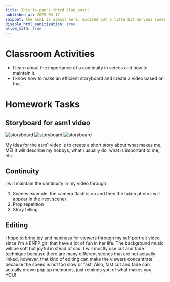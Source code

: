 ```yaml
---
title: This is pan's third blog post!
published_at: 2025-03-17
snippet: the asm1 is almost here, excited but a litte bit nervous (week 2 session 1)
disable_html_sanitization: true
allow_math: true
---
```


# Classroom Activities
- I learn about the importance of a continuity in videos and how to maintain it.
- I know how to make an efficient storyboard and create a video based on that.

# Homework Tasks

## Storyboard for asm1 video

![storyboard](storyboard/IMG_0007.JPG)
![storyboard](storyboard/IMG_0008.JPG)
![storyboard](storyboard/IMG_0015.jpg)

My idea for the asm1 video is to create a short story about what makes me, ME! It will describe my hobbys, what i usually do, what is important to me, etc.

## Continuity
I will maintain the continuity in my video through
1. Scenes
example: the camera flash is on and then the taken photos will appear in the next scene)
2. Prop repetition
3. Story telling

## Editing
I hope to bring joy and hapiness for viewers through my self portrait video since I'm a ENFP girl that have a lot of fun in her life. The background music will be soft but joyful in stead of sad. I will mostly use cut and fade technique because there are many different scenes that are not actually linked, however, that kind of editing can make the viewers concentrate because the speed is not too slow or fast. Also, fast cut and fade can actually drawn pop up memories, just reminds you of what makes you, YOU!